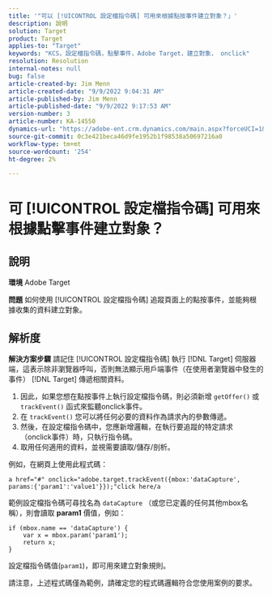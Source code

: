 ```yaml
---
title: '"可以 [!UICONTROL 設定檔指令碼] 可用來根據點按事件建立對象？」'
description: 說明
solution: Target
product: Target
applies-to: "Target"
keywords: "KCS，設定檔指令碼，點擊事件，Adobe Target，建立對象， onclick"
resolution: Resolution
internal-notes: null
bug: false
article-created-by: Jim Menn
article-created-date: "9/9/2022 9:04:31 AM"
article-published-by: Jim Menn
article-published-date: "9/9/2022 9:17:53 AM"
version-number: 3
article-number: KA-14550
dynamics-url: "https://adobe-ent.crm.dynamics.com/main.aspx?forceUCI=1&pagetype=entityrecord&etn=knowledgearticle&id=c324ea64-1e30-ed11-9db1-0022480866ad"
source-git-commit: 0c3e421beca46d9fe1952b1f98538a50697216a0
workflow-type: tm+mt
source-wordcount: '254'
ht-degree: 2%

---
```


# 可 [!UICONTROL 設定檔指令碼] 可用來根據點擊事件建立對象？

## 說明


<b>環境</b>
Adobe Target

<b>問題</b>
如何使用 [!UICONTROL 設定檔指令碼] 追蹤頁面上的點按事件，並能夠根據收集的資料建立對象。


## 解析度


<b>解決方案步驟</b>
請記住 [!UICONTROL 設定檔指令碼] 執行 [!DNL Target] 伺服器端，這表示除非瀏覽器呼叫，否則無法顯示用戶端事件（在使用者瀏覽器中發生的事件） [!DNL Target] 傳遞相關資料。

1. 因此，如果您想在點按事件上執行設定檔指令碼，則必須新增 `getOffer()` 或 `trackEvent()` 函式來監聽onclick事件。
2. 在 `trackEvent()` 您可以將任何必要的資料作為請求內的參數傳遞。
3. 然後，在設定檔指令碼中，您應新增邏輯，在執行要追蹤的特定請求（onclick事件）時，只執行指令碼。
4. 取用任何適用的資料，並視需要讀取/儲存/剖析。


例如，在網頁上使用此程式碼：

`a href="#" onclick="adobe.target.trackEvent({mbox:'dataCapture', params:{'param1':'value1'}});"click here/a`

範例設定檔指令碼可尋找名為 `dataCapture` （或您已定義的任何其他mbox名稱），則會讀取 <b>param1</b> 價值，例如：


```
if (mbox.name == 'dataCapture') {
    var x = mbox.param('param1'); 
    return x; 
}
```

設定檔指令碼值(`param1`)，即可用來建立對象規則。

請注意，上述程式碼僅為範例，請確定您的程式碼邏輯符合您使用案例的要求。
